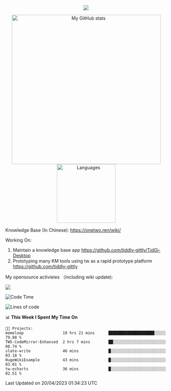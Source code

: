 <a href="https://github.com/linonetwo">
    <p align="center">
        <img src="https://github-profile-trophy.vercel.app/?username=linonetwo&column=7&theme=onedark"/>
    </p>
</a>
<a align="center" href="https://github.com/linonetwo">
  <p align="center">
    <img src="https://github-readme-stats.vercel.app/api?username=linonetwo&show_icons=true&count_private=true" alt="My GitHub stats" width="465"/>
    <img src="https://github-readme-stats.vercel.app/api/top-langs/?username=linonetwo&layout=compact&langs_count=10" alt="Languages" height="183">
  </p>
</a>

Knowledge Base (In Chinese): https://onetwo.ren/wiki/

Working On: 

1. Maintain a knowledge base app https://github.com/tiddly-gittly/TidGi-Desktop
1. Prototyping many KM tools using tw as a rapid prototype platform https://github.com/tiddly-gittly

My opensource activieies （including wiki update):

![](https://visitor-badge.glitch.me/badge?page_id=linonetwo.linonetwo)

<!--START_SECTION:waka-->
![Code Time](http://img.shields.io/badge/Code%20Time-1%2C686%20hrs%2058%20mins-blue)

![Lines of code](https://img.shields.io/badge/From%20Hello%20World%20I%27ve%20Written-47.0%20million%20lines%20of%20code-blue)

📊 **This Week I Spent My Time On** 

```text
🐱‍💻 Projects: 
memeloop                 19 hrs 21 mins      ████████████████████░░░░░   79.88 % 
TW5-CodeMirror-Enhanced  2 hrs 7 mins        ██░░░░░░░░░░░░░░░░░░░░░░░   08.74 % 
slate-write              46 mins             █░░░░░░░░░░░░░░░░░░░░░░░░   03.18 % 
HugeWikiExample          43 mins             █░░░░░░░░░░░░░░░░░░░░░░░░   03.01 % 
tw-echarts               36 mins             █░░░░░░░░░░░░░░░░░░░░░░░░   02.51 % 
```


 Last Updated on 20/04/2023 01:34:23 UTC
<!--END_SECTION:waka-->
